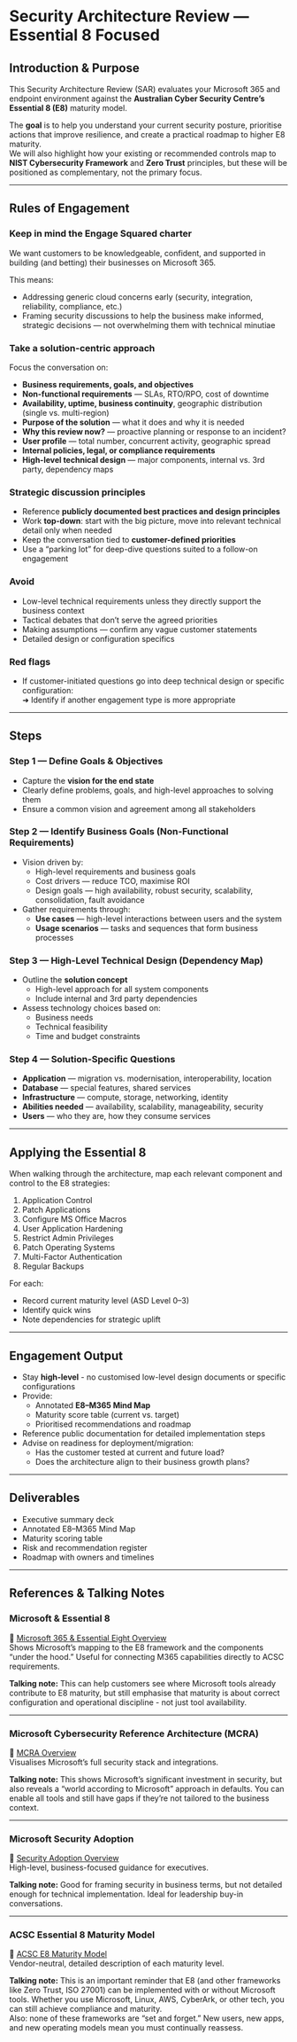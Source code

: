 

# Security Architecture Review — Essential 8 Focused

## Introduction & Purpose
This Security Architecture Review (SAR) evaluates your Microsoft 365 and endpoint environment against the **Australian Cyber Security Centre’s Essential 8 (E8)** maturity model.

The **goal** is to help you understand your current security posture, prioritise actions that improve resilience, and create a practical roadmap to higher E8 maturity.  
We will also highlight how your existing or recommended controls map to **NIST Cybersecurity Framework** and **Zero Trust** principles, but these will be positioned as complementary, not the primary focus.

---

## Rules of Engagement

### Keep in mind the Engage Squared charter
We want customers to be knowledgeable, confident, and supported in building (and betting) their businesses on Microsoft 365.

This means:
- Addressing generic cloud concerns early (security, integration, reliability, compliance, etc.)
- Framing security discussions to help the business make informed, strategic decisions — not overwhelming them with technical minutiae

### Take a solution-centric approach
Focus the conversation on:
- **Business requirements, goals, and objectives**
- **Non-functional requirements** — SLAs, RTO/RPO, cost of downtime
- **Availability, uptime, business continuity**, geographic distribution (single vs. multi-region)
- **Purpose of the solution** — what it does and why it is needed
- **Why this review now?** — proactive planning or response to an incident?
- **User profile** — total number, concurrent activity, geographic spread
- **Internal policies, legal, or compliance requirements**
- **High-level technical design** — major components, internal vs. 3rd party, dependency maps

### Strategic discussion principles
- Reference **publicly documented best practices and design principles**
- Work **top-down**: start with the big picture, move into relevant technical detail only when needed
- Keep the conversation tied to **customer-defined priorities**
- Use a “parking lot” for deep-dive questions suited to a follow-on engagement

### Avoid
- Low-level technical requirements unless they directly support the business context
- Tactical debates that don’t serve the agreed priorities
- Making assumptions — confirm any vague customer statements
- Detailed design or configuration specifics

### Red flags
- If customer-initiated questions go into deep technical design or specific configuration:  
  ➜ Identify if another engagement type is more appropriate

---

## Steps

### Step 1 — Define Goals & Objectives
- Capture the **vision for the end state**
- Clearly define problems, goals, and high-level approaches to solving them
- Ensure a common vision and agreement among all stakeholders

### Step 2 — Identify Business Goals (Non-Functional Requirements)
- Vision driven by:
  - High-level requirements and business goals
  - Cost drivers — reduce TCO, maximise ROI
  - Design goals — high availability, robust security, scalability, consolidation, fault avoidance
- Gather requirements through:
  - **Use cases** — high-level interactions between users and the system
  - **Usage scenarios** — tasks and sequences that form business processes

### Step 3 — High-Level Technical Design (Dependency Map)
- Outline the **solution concept**
  - High-level approach for all system components
  - Include internal and 3rd party dependencies
- Assess technology choices based on:
  - Business needs
  - Technical feasibility
  - Time and budget constraints

### Step 4 — Solution-Specific Questions
- **Application** — migration vs. modernisation, interoperability, location
- **Database** — special features, shared services
- **Infrastructure** — compute, storage, networking, identity
- **Abilities needed** — availability, scalability, manageability, security
- **Users** — who they are, how they consume services

---

## Applying the Essential 8
When walking through the architecture, map each relevant component and control to the E8 strategies:

1. Application Control
2. Patch Applications
3. Configure MS Office Macros
4. User Application Hardening
5. Restrict Admin Privileges
6. Patch Operating Systems
7. Multi-Factor Authentication
8. Regular Backups

For each:
- Record current maturity level (ASD Level 0–3)
- Identify quick wins
- Note dependencies for strategic uplift

---

## Engagement Output
- Stay **high-level** - no customised low-level design documents or specific configurations
- Provide:
  - Annotated **E8–M365 Mind Map**
  - Maturity score table (current vs. target)
  - Prioritised recommendations and roadmap
- Reference public documentation for detailed implementation steps
- Advise on readiness for deployment/migration:
  - Has the customer tested at current and future load?
  - Does the architecture align to their business growth plans?

---

## Deliverables
- Executive summary deck
- Annotated E8–M365 Mind Map
- Maturity scoring table
- Risk and recommendation register
- Roadmap with owners and timelines

---

## References & Talking Notes

### Microsoft & Essential 8
🔗 [Microsoft 365 & Essential Eight Overview](https://learn.microsoft.com/en-us/compliance/anz/e8-overview)  
Shows Microsoft’s mapping to the E8 framework and the components “under the hood.” Useful for connecting M365 capabilities directly to ACSC requirements.

**Talking note:** This can help customers see where Microsoft tools already contribute to E8 maturity, but still emphasise that maturity is about correct configuration and operational discipline - not just tool availability.

---

### Microsoft Cybersecurity Reference Architecture (MCRA)
🔗 [MCRA Overview](https://learn.microsoft.com/en-us/security/adoption/mcra)  
Visualises Microsoft’s full security stack and integrations.

**Talking note:** This shows Microsoft’s significant investment in security, but also reveals a “world according to Microsoft” approach in defaults. You can enable all tools and still have gaps if they’re not tailored to the business context.

---

### Microsoft Security Adoption
🔗 [Security Adoption Overview](https://learn.microsoft.com/en-us/security/adoption/adoption)  
High-level, business-focused guidance for executives.

**Talking note:** Good for framing security in business terms, but not detailed enough for technical implementation. Ideal for leadership buy-in conversations.

---

### ACSC Essential 8 Maturity Model
🔗 [ACSC E8 Maturity Model](https://www.cyber.gov.au/resources-business-and-government/essential-cybersecurity/essential-eight/essential-eight-maturity-model)  
Vendor-neutral, detailed description of each maturity level.

**Talking note:** This is an important reminder that E8 (and other frameworks like Zero Trust, ISO 27001) can be implemented with or without Microsoft tools. Whether you use Microsoft, Linux, AWS, CyberArk, or other tech, you can still achieve compliance and maturity.  
Also: none of these frameworks are “set and forget.” New users, new apps, and new operating models mean you must continually reassess.

